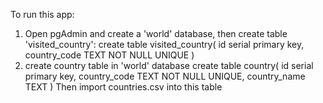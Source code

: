 To run this app:
1. Open pgAdmin and create a 'world' database, then create table 'visited_country':
    create table visited_country(
        id serial primary key,
        country_code TEXT NOT NULL UNIQUE
    )
2. create country table in 'world' database
    create table country(
        id serial primary key,
        country_code TEXT NOT NULL UNIQUE,
        country_name TEXT
    )
    Then import countries.csv into this table
